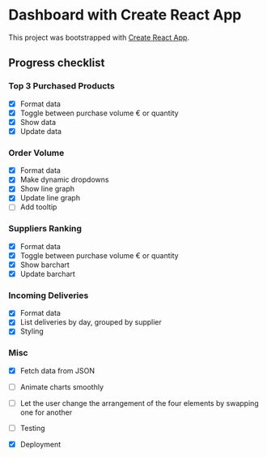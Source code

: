 # Dashboard with Create React App

This project was bootstrapped with [Create React App](https://github.com/facebook/create-react-app).

## Progress checklist

### Top 3 Purchased Products
- [x] Format data
- [x] Toggle between purchase volume € or quantity
- [x] Show data
- [x] Update data

### Order Volume
- [x] Format data
- [x] Make dynamic dropdowns
- [x] Show line graph
- [x] Update line graph
- [ ] Add tooltip

### Suppliers Ranking
- [x] Format data
- [x] Toggle between purchase volume € or quantity
- [x] Show barchart
- [x] Update barchart

### Incoming Deliveries
- [x] Format data
- [x] List deliveries by day, grouped by supplier
- [x] Styling

### Misc
- [x] Fetch data from JSON
- [ ] Animate charts smoothly
- [ ] Let the user change the arrangement of the four elements by swapping one for another
- [ ] Testing
- [x] Deployment

